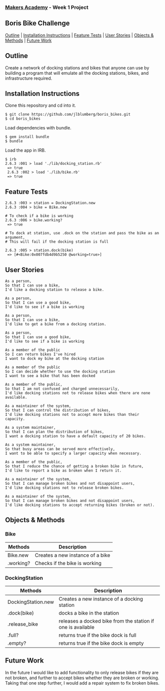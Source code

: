 ### [Makers Academy](http://www.makersacademy.com) - Week 1 Project

Boris Bike Challenge 
-

[Outline](#Outline) | [Installation Instructions](#Installation) | [Feature Tests](#Feature_Tests) | [User Stories](#Story) | [Objects & Methods](#Methods) | [Future Work](#Future_Work)


## <a name="Outline">Outline</a>
 
Create a network of docking stations and bikes that anyone can use by building a program that will emulate all the docking stations, bikes, and infrastructure required.

## <a name="Installation">Installation Instructions</a>

Clone this repository and cd into it.

```
$ git clone https://github.com/jlblumberg/boris_bikes.git
$ cd boris_bikes
```
Load dependencies with bundle.
```
$ gem install bundle
$ bundle
```

Load the app in IRB.
```
$ irb
2.6.3 :001 > load './lib/docking_station.rb'
 => true
 2.6.3 :002 > load './lib/bike.rb'
 => true
```

## <a name="Feature_Tests">Feature Tests</a>

```
2.6.3 :003 > station = DockingStation.new
2.6.3 :004 > bike = Bike.new

# To check if a bike is working
2.6.3 :006 > bike.working?
 => true

# To dock at station, use .dock on the station and pass the bike as an argument,
# This will fail if the docking station is full

2.6.3 :005 > station.dock(bike)
 => [#<Bike:0x007fdb4d9b5250 @working=true>]

```

## <a name="Story">User Stories</a>

```
As a person,
So that I can use a bike,
I'd like a docking station to release a bike.

As a person,
So that I can use a good bike,
I'd like to see if a bike is working

As a person,
So that I can use a bike,
I'd like to get a bike from a docking station.

As a person,
So that I can use a good bike,
I'd like to see if a bike is working

As a member of the public
So I can return bikes I've hired
I want to dock my bike at the docking station

As a member of the public
So I can decide whether to use the docking station
I want to see a bike that has been docked

As a member of the public,
So that I am not confused and charged unnecessarily,
I'd like docking stations not to release bikes when there are none available.

As a maintainer of the system,
So that I can control the distribution of bikes,
I'd like docking stations not to accept more bikes than their capacity.

As a system maintainer,
So that I can plan the distribution of bikes,
I want a docking station to have a default capacity of 20 bikes.

As a system maintainer,
So that busy areas can be served more effectively,
I want to be able to specify a larger capacity when necessary.

As a member of the public,
So that I reduce the chance of getting a broken bike in future,
I'd like to report a bike as broken when I return it.

As a maintainer of the system,
So that I can manage broken bikes and not disappoint users,
I'd like docking stations not to release broken bikes.

As a maintainer of the system,
So that I can manage broken bikes and not disappoint users,
I'd like docking stations to accept returning bikes (broken or not).
```

## <a name="Methods">Objects & Methods</a>

### Bike


| Methods        | Description                                            |
|----------------|--------------------------------------------------------|
| Bike.new       | Creates a new instance of a bike                       |
| .working?      | Checks if the bike is working                          |
  


### DockingStation


| Methods            | Description                                                                     |
|--------------------|---------------------------------------------------------------------------------|
| DockingStation.new | Creates a new instance of a docking station                                     |
| .dock(bike)        | docks a bike in the station                                                     |
| .release_bike     | releases a docked bike from the station if one is available                     |
| .full?            | returns true if the bike dock is full                                            |
| .empty?            | returns true if the bike dock is empty                                          |


## <a name="Future_Work">Future Work</a>

In the future I would like to add functionality to only release bikes if they are not broken, and further to accept bikes whether they are broken or working. Taking that one step further, I would add a repair system to fix broken bikes.